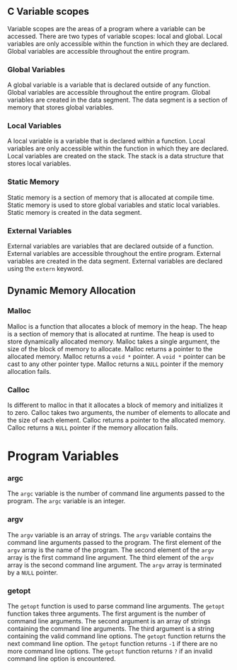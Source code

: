 ## C Variable scopes

Variable scopes are the areas of a program where a variable can be accessed. There are two types of variable scopes: local and global. Local variables are only accessible within the function in which they are declared. Global variables are accessible throughout the entire program.

### Global Variables
A global variable is a variable that is declared outside of any function. Global variables are accessible throughout the entire program. Global variables are created in the data segment. The data segment is a section of memory that stores global variables.

### Local Variables
A local variable is a variable that is declared within a function. Local variables are only accessible within the function in which they are declared. Local variables are created on the stack. The stack is a data structure that stores local variables.

### Static Memory
Static memory is a section of memory that is allocated at compile time. Static memory is used to store global variables and static local variables. Static memory is created in the data segment.

### External Variables
External variables are variables that are declared outside of a function. External variables are accessible throughout the entire program. External variables are created in the data segment. External variables are declared using the `extern` keyword.

## Dynamic Memory Allocation

### Malloc
Malloc is a function that allocates a block of memory in the heap. The heap is a section of memory that is allocated at runtime. The heap is used to store dynamically allocated memory. Malloc takes a single argument, the size of the block of memory to allocate. Malloc returns a pointer to the allocated memory. Malloc returns a `void *` pointer. A `void *` pointer can be cast to any other pointer type. Malloc returns a `NULL` pointer if the memory allocation fails.

### Calloc
Is different to malloc in that it allocates a block of memory and initializes it to zero. Calloc takes two arguments, the number of elements to allocate and the size of each element. Calloc returns a pointer to the allocated memory. Calloc returns a `NULL` pointer if the memory allocation fails.


# Program Variables

### argc
The `argc` variable is the number of command line arguments passed to the program. The `argc` variable is an integer.

### argv
The `argv` variable is an array of strings. The `argv` variable contains the command line arguments passed to the program. The first element of the `argv` array is the name of the program. The second element of the `argv` array is the first command line argument. The third element of the `argv` array is the second command line argument. The `argv` array is terminated by a `NULL` pointer.

### getopt
The `getopt` function is used to parse command line arguments. The `getopt` function takes three arguments. The first argument is the number of command line arguments. The second argument is an array of strings containing the command line arguments. The third argument is a string containing the valid command line options. The `getopt` function returns the next command line option. The `getopt` function returns `-1` if there are no more command line options. The `getopt` function returns `?` if an invalid command line option is encountered.